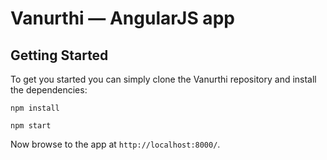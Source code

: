 # Vanurthi — AngularJS app

## Getting Started

To get you started you can simply clone the Vanurthi repository and install the dependencies:


```
npm install
```

```
npm start
```

Now browse to the app at `http://localhost:8000/`.



